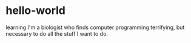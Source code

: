 # hello-world
learning
I'm a biologist who finds computer programming terrifying, but necessary to do all the stuff I want to do.
